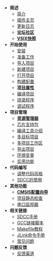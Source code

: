 - **简述**
  - [简介](README.md)
  - [插件主页](https://marketplace.visualstudio.com/items?itemName=CL.eide)
  - [更新日志](https://marketplace.visualstudio.com/items/CL.eide/changelog)
  - [**论坛社区**](https://discuss.em-ide.com)
  - [**VSIX快照**](https://cloud.github0null.io/s/1oCE)
- **开始使用**
  - [安装](zh-cn/install.md)
  - [准备工作](zh-cn/prepare_work.md)
  - [导入项目](zh-cn/import_project.md)
  - [新建项目](zh-cn/create_project.md)
  - [打开项目](zh-cn/open_project.md)
  - [构建配置](zh-cn/builder_config.md)
  - [**项目属性**](zh-cn/project_deps.md)
  - [编译项目](zh-cn/build_project.md)
  - [烧录程序](zh-cn/download_to_device.md)
  - [调试程序](zh-cn/debug_project.md)
- **项目管理**
  - [**资源管理器**](zh-cn/project_manager.md)
  - [芯片支持包](zh-cn/chip_support_pack.md)
  - [编译工具介绍](zh-cn/toolchain_support.md)
  - [多目标项目](zh-cn/project_targets.md)
  - [多项目工作区](zh-cn/multi_prj_workspace.md)
  - [导出项目](zh-cn/export_project.md)
  - [环境变量](zh-cn/project_env.md)
  - [实用功能](zh-cn/utility_functions.md)
- **代码编写**
  - [调整代码风格](zh-cn/code_format.md)
  - [SDCC的使用](zh-cn/sdcc.md)
- **其他功能**
  - [**CMSIS配置向导**](zh-cn/cmsis_wizard.md)
  - [项目静态检查](zh-cn/cppcheck.md)
  - [串口监视器](zh-cn/serialport_monitor.md)
- **相关链接**
  - [SDCC手册](http://sdcc.sourceforge.net/doc/sdccman.pdf)
  - [GCC链接脚本](https://sourceware.org/binutils/docs/ld/index.html#SEC_Contents)
  - [Makefile教程](https://em-ide.com/docs/how-to-write-makefile/html/)
  - [JLink命令手册](https://wiki.segger.com/J-Link_Commander)
  - [常见问题](https://discuss.em-ide.com/t/FAQ)
- **问题反馈**
  - [反馈渠道](zh-cn/issue_report.md)
